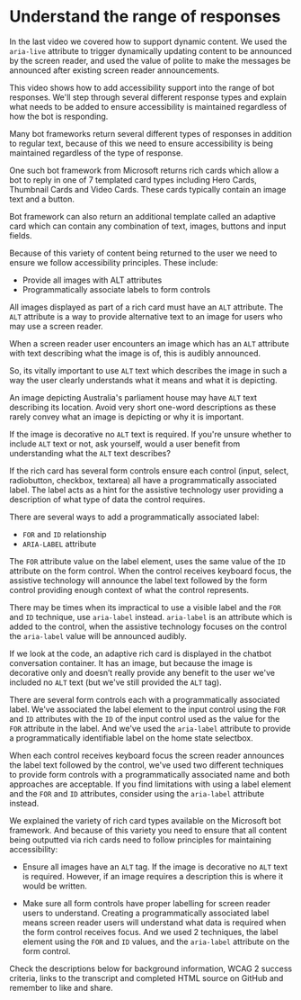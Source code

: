 # Understand the range of responses #
In the last video we covered how to support dynamic content. We used the `aria-live` attribute to trigger dynamically updating content to be announced by the screen reader, and used the value of polite to make the messages be announced after existing screen reader announcements.

This video shows how to add accessibility support into the range of bot responses. We'll step through several different response types and explain what needs to be added to ensure accessibility is maintained regardless of how the bot is responding.

Many bot frameworks return several different types of responses in addition to regular text, because of this we need to ensure accessibility is being maintained regardless of the type of response.

One such bot framework from Microsoft returns rich cards which allow a bot to reply in one of 7 templated card types including Hero Cards, Thumbnail Cards and Video Cards. These cards typically contain an image text and a button. 

Bot framework can also return an additional template called an adaptive card which can contain any combination of text, images, buttons and input fields.

Because of this variety of content being returned to the user we need to ensure we follow accessibility principles. These include:
* Provide all images with ALT attributes
* Programmatically associate labels to form controls

All images displayed as part of a rich card must have an `ALT` attribute. The `ALT` attribute is a way to provide alternative text to an image for users who may use a screen reader. 

When a screen reader user encounters an image which has an `ALT` attribute with text describing what the image is of, this is audibly announced. 

So, its vitally important to use `ALT` text which describes the image in such a way the user clearly understands what it means and what it is depicting. 

An image depicting Australia's parliament house may have `ALT` text describing its location. Avoid very short one-word descriptions as these rarely convey what an image is depicting or why it is important.

If the image is decorative no `ALT` text is required. If you're unsure whether to include `ALT` text or not, ask yourself, would a user benefit from understanding what the `ALT` text describes?

If the rich card has several form controls ensure each control (input, select, radiobutton, checkbox, textarea) all have a programmatically associated label. The label acts as a hint for the assistive technology user providing a description of what type of data the control requires. 

There are several ways to add a programmatically associated label:

* `FOR` and `ID` relationship
* `ARIA-LABEL` attribute

The `FOR` attribute value on the label element, uses the same value of the `ID` attribute on the form control. When the control receives keyboard focus, the assistive technology will announce the label text followed by the form control providing enough context of what the control represents.

There may be times when its impractical to use a visible label and the `FOR` and `ID` technique, use `aria-label` instead. `aria-label` is an attribute which is added to the control, when the assistive technology focuses on the control the `aria-label` value will be announced audibly.

If we look at the code, an adaptive rich card is displayed in the chatbot conversation container. It has an image, but because the image is decorative only and doesn’t really provide any benefit to the user we've included no `ALT` text (but we've still provided the `ALT` tag). 

There are several form controls each with a programmatically associated label. We've associated the label element to the input control using the `FOR` and `ID` attributes with the `ID` of the input control used as the value for the `FOR` attribute in the label. And we've used the `aria-label` attribute to provide a programmatically identifiable label on the home state selectbox. 

When each control receives keyboard focus the screen reader announces the label text followed by the control, we've used two different techniques to provide form controls with a programmatically associated name and both approaches are acceptable. 
If you find limitations with using a label element and the `FOR` and `ID` attributes, consider using the `aria-label` attribute instead.

We explained the variety of rich card types available on the Microsoft bot framework. And because of this variety you need to ensure that all content being outputted via rich cards need to follow principles for maintaining accessibility:

* Ensure all images have an `ALT` tag. If the image is decorative no `ALT` text is required. However, if an image requires a description this is where it would be written.

* Make sure all form controls have proper labelling for screen reader users to understand. Creating a programmatically associated label 
means screen reader users will understand what data is required when the form control receives focus. And we used 2 techniques, the label element using the `FOR` and `ID` values, and the `aria-label` attribute on the form control.

Check the descriptions below for background information, WCAG 2 success criteria, links to the transcript and completed HTML source on GitHub and remember to like and share.
